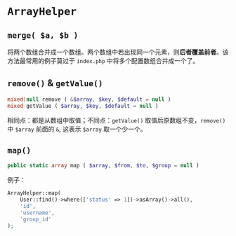 # `ArrayHelper`

## `merge( $a, $b )`

将两个数组合并成一个数组。两个数组中若出现同一个元素，则**后者覆盖前者**。该方法最常用的例子莫过于 `index.php` 中将多个配置数组合并成一个了。


## `remove()` & `getValue()`

```php
mixed|null remove ( &$array, $key, $default = null )
mixed getValue ( $array, $key, $default = null )
```

相同点：都是从数组中取值；不同点：`getValue()` 取值后原数组不变，`remove()` 中 `$array` 前面的 `&`, 这表示 `$array` 取一个少一个。

## `map()`

```php
public static array map ( $array, $from, $to, $group = null )
```

例子：

```php
ArrayHelper::map(
    User::find()->where(['status' => 1])->asArray()->all(),
    'id',
    'username',
    'group_id'
);
```

